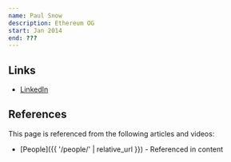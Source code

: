 ```yaml
---
name: Paul Snow
description: Ethereum OG
start: Jan 2014
end: ???
---
```


## Links
- [LinkedIn](https://www.linkedin.com/in/paulsn/)

## References

This page is referenced from the following articles and videos:

- [People]({{ '/people/' | relative_url }}) - Referenced in content